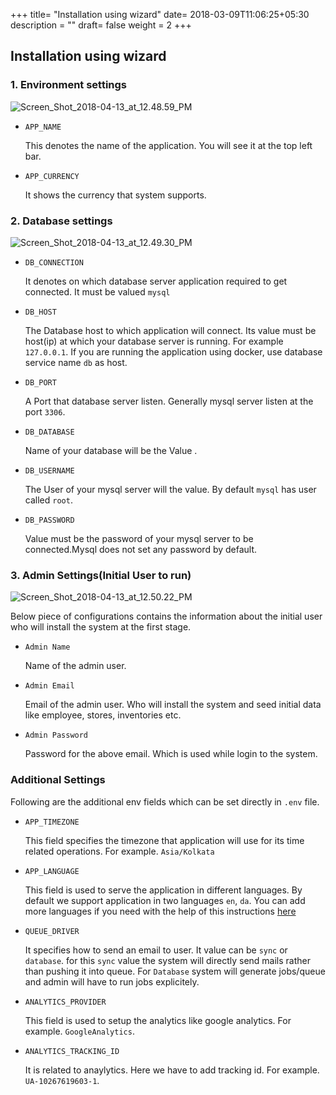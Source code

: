 +++
title= "Installation using wizard"
date= 2018-03-09T11:06:25+05:30
description = ""
draft= false
weight = 2
+++

## Installation using wizard

### 1. Environment settings

![Screen_Shot_2018-04-13_at_12.48.59_PM](https://gitlab.com/RepairRabbit/repairrabbit/uploads/92a7e4ea1a31e6c2c5a2d476aeb53d19/Screen_Shot_2018-04-24_at_1.12.47_PM.png)

* `APP_NAME`

  This denotes the name of the application. You will see it at the top left bar.

* `APP_CURRENCY`

  It shows the currency that system supports.

### 2. Database settings

![Screen_Shot_2018-04-13_at_12.49.30_PM](https://gitlab.com/RepairRabbit/repairrabbit/uploads/ae34334d44c5f5e90792324c654f91cd/Screen_Shot_2018-04-24_at_1.13.38_PM.png)

* `DB_CONNECTION`

  It denotes on which database server application required to get connected. It must be valued `mysql`

* `DB_HOST`

  The Database host to which application will connect. Its value must be host(ip) at which your database server is running. For example `127.0.0.1`. If you are running the application using docker, use database service name `db` as host.

* `DB_PORT`

  A Port that database server listen. Generally mysql server listen at the port `3306`.

* `DB_DATABASE`

  Name of your database will be the Value .

* `DB_USERNAME`

  The User of your mysql server will the value. By default `mysql` has user called `root`.

* `DB_PASSWORD`

  Value must be the password of your mysql server to be connected.Mysql does not set any password by default.


### 3. Admin Settings(Initial User to run)

![Screen_Shot_2018-04-13_at_12.50.22_PM](https://gitlab.com/RepairRabbit/repairrabbit/uploads/cd43edd715e4577a3c13ddd28311bd31/Screen_Shot_2018-04-24_at_1.21.28_PM.png)

Below piece of configurations contains the information about the initial user who will install the system at the first stage.

* `Admin Name `

  Name of the admin user.

* `Admin Email`

  Email of the admin user. Who will install the system and seed initial data like employee, stores, inventories etc.

* `Admin Password`

  Password for the above email. Which is used while login to the system.


### Additional Settings

Following are the additional env fields which can be set directly in `.env` file.

* `APP_TIMEZONE`

  This field specifies the timezone that application will use for its time related operations. For example. `Asia/Kolkata`

* `APP_LANGUAGE`

  This field is used to serve the application in different languages. By default we support application in two languages `en`, `da`. You can add more languages if you need with the help of this instructions [here](./development/internationalization.md)

* `QUEUE_DRIVER`

  It specifies how to send an email to user. It value can be `sync` or `database`. for this `sync` value the system will directly send mails rather than pushing it into queue. For `Database` system will generate jobs/queue and admin will have to run jobs explicitely.

* `ANALYTICS_PROVIDER`

  This field is used to setup the analytics like google analytics. For example. `GoogleAnalytics`.

* `ANALYTICS_TRACKING_ID`

  It is related to anaylytics. Here we have to add tracking id.  For example. `UA-10267619603-1`.
